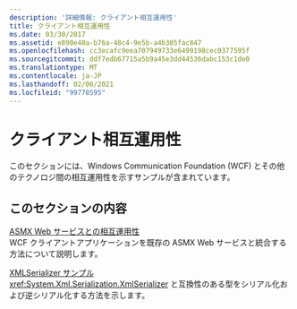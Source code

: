 ```yaml
---
description: '詳細情報: クライアント相互運用性'
title: クライアント相互運用性
ms.date: 03/30/2017
ms.assetid: e890e40a-b76a-48c4-9e5b-a4b385fac847
ms.openlocfilehash: cc3ecafc9eea707949733e6499198cec0377595f
ms.sourcegitcommit: ddf7edb67715a5b9a45e3dd44536dabc153c1de0
ms.translationtype: MT
ms.contentlocale: ja-JP
ms.lasthandoff: 02/06/2021
ms.locfileid: "99778595"
---
```

# <a name="client-interoperability"></a>クライアント相互運用性

このセクションには、Windows Communication Foundation (WCF) とその他のテクノロジ間の相互運用性を示すサンプルが含まれています。  
  
## <a name="in-this-section"></a>このセクションの内容  

 [ASMX Web サービスとの相互運用性](interoperating-with-asmx-web-services.md)  
 WCF クライアントアプリケーションを既存の ASMX Web サービスと統合する方法について説明します。  
  
 [XMLSerializer サンプル](xmlserializer-sample.md)  
 <xref:System.Xml.Serialization.XmlSerializer> と互換性のある型をシリアル化および逆シリアル化する方法を示します。
